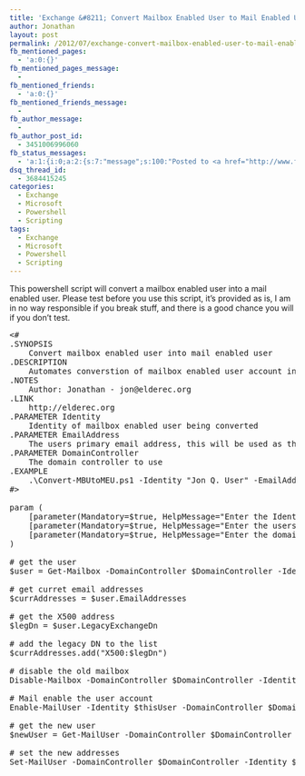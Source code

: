 ```yaml
---
title: 'Exchange &#8211; Convert Mailbox Enabled User to Mail Enabled User'
author: Jonathan
layout: post
permalink: /2012/07/exchange-convert-mailbox-enabled-user-to-mail-enabled-user/
fb_mentioned_pages:
  - 'a:0:{}'
fb_mentioned_pages_message:
  - 
fb_mentioned_friends:
  - 'a:0:{}'
fb_mentioned_friends_message:
  - 
fb_author_message:
  - 
fb_author_post_id:
  - 3451006996060
fb_status_messages:
  - 'a:1:{i:0;a:2:{s:7:"message";s:100:"Posted to <a href="http://www.facebook.com/3451006996060" target="_blank">your Facebook Timeline</a>";s:5:"error";s:0:"";}}'
dsq_thread_id:
  - 3684415245
categories:
  - Exchange
  - Microsoft
  - Powershell
  - Scripting
tags:
  - Exchange
  - Microsoft
  - Powershell
  - Scripting
---
```

This powershell script will convert a mailbox enabled user into a mail enabled user. Please test before you use this script, it&#8217;s provided as is, I am in no way responsible if you break stuff, and there is a good chance you will if you don&#8217;t test.

<pre class="brush: powershell; title: ; notranslate" title="">&lt;#
.SYNOPSIS
    Convert mailbox enabled user into mail enabled user
.DESCRIPTION
	Automates converstion of mailbox enabled user account into a mail enabled user account
.NOTES
    Author: Jonathan - jon@elderec.org
.LINK 
    http://elderec.org
.PARAMETER Identity
	Identity of mailbox enabled user being converted
.PARAMETER EmailAddress
	The users primary email address, this will be used as the external address on the new mail enabled user
.PARAMETER DomainController
	The domain controller to use
.EXAMPLE
	.\Convert-MBUtoMEU.ps1 -Identity "Jon Q. User" -EmailAddress "jon_user@contoso.com"
#&gt;

param (
	[parameter(Mandatory=$true, HelpMessage="Enter the Identity of the user to convert")][string]$Identity,
	[parameter(Mandatory=$true, HelpMessage="Enter the users primary email address")][string]$EmailAddress,
	[parameter(Mandatory=$true, HelpMessage="Enter the domain controller to use")][string]$DomainController
)

# get the user
$user = Get-Mailbox -DomainController $DomainController -Identity $Identity

# get curret email addresses
$currAddresses = $user.EmailAddresses

# get the X500 address
$legDn = $user.LegacyExchangeDn

# add the legacy DN to the list
$currAddresses.add("X500:$legDn")

# disable the old mailbox
Disable-Mailbox -DomainController $DomainController -Identity $user

# Mail enable the user account
Enable-MailUser -Identity $thisUser -DomainController $DomainController -ExternalEmailAddress $EmailAddress

# get the new user
$newUser = Get-MailUser -DomainController $DomainController -Identity $Identity

# set the new addresses
Set-MailUser -DomainController $DomainController -Identity $newUser -EmailAddressPolicyEnabled $false -ExternalEmailAddress $EmailAddress -EmailAddresses $currAddresses
</pre>